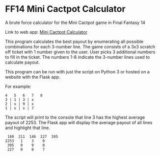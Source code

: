 # FF14 Mini Cactpot Calculator
A brute force calculator for the Mini Cactpot game in Final Fantasy 14

Link to web app: [Mini Cactpot Calculator](https://kingle.pythonanywhere.com/mini-cactpot)

This program calculates the best payout by enumerating all possible combinations for each 3-number line. The game consists of a 3x3 scratch off ticket with 1 number given to the user. User picks 3 additional numbers to fill in the ticket. The numbers 1-8 indicate the 3-number lines used to calculate payout.

This program can be run with just the script on Python 3 or hosted on a website with the Flask app.

For example:

    4   5   6   7   8  
    3 | 1 | 3 | x  
    2 | x | 9 | x  
    1 | x | x | 7
    
The script will print to the console that line 3 has the highest average payout of 2253. The Flask app will display the average payout of all lines and highlight that line.

     180  211  146  227  395
    2253   1    3    0
     395   0    9    0
     227   0    0    7

